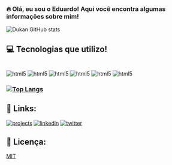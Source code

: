 ### 🔥 Olá, eu sou o Eduardo! Aqui você encontra algumas informações sobre mim!


![Dukan GitHub stats](https://github-readme-stats.vercel.app/api?username=devdukan&show_icons=true&theme=radical)

## 💻 Tecnologias que utilizo!

<div style="display: inline_block"><br/>
<img align="center" alt="html5" src="https://img.shields.io/badge/HTML-239120?style=for-the-badge&logo=html5&logoColor=white" />
<img align="center" alt="html5" src="https://img.shields.io/badge/Python-14354C?style=for-the-badge&logo=python&logoColor=white" />
<img align="center" alt="html5" src="https://img.shields.io/badge/PHP-777BB4?style=for-the-badge&logo=php&logoColor=white" />
<img align="center" alt="html5" src="https://img.shields.io/badge/Node.js-43853D?style=for-the-badge&logo=node.js&logoColor=white" />
<img align="center" alt="html5" src="https://img.shields.io/badge/CSS-239120?&style=for-the-badge&logo=css3&logoColor=white" />
<img align="center" alt="html5" src="https://img.shields.io/badge/C%2B%2B-00599C?style=for-the-badge&logo=c%2B%2B&logoColor=white" />
</div>

### [![Top Langs](https://github-readme-stats.vercel.app/api/top-langs/?username=devdukan&exclude_repo=github-readme-stats,anuraghazra.github.io)](https://github.com/devdukan/github-readme-stats)

## 🔗 Links:
[![projects](https://img.shields.io/badge/sponsor-30363D?style=for-the-badge&logo=GitHub-Sponsors&logoColor=#white)](https://ghoststealer.com)
[![linkedin](https://img.shields.io/badge/linkedin-0A66C2?style=for-the-badge&logo=linkedin&logoColor=white)](https://www.linkedin.com/)
[![twitter](https://img.shields.io/badge/twitter-1DA1F2?style=for-the-badge&logo=twitter&logoColor=white)](https://twitter.com/excIusividade)


## 📄 Licença:

[MIT](https://choosealicense.com/licenses/mit/)
